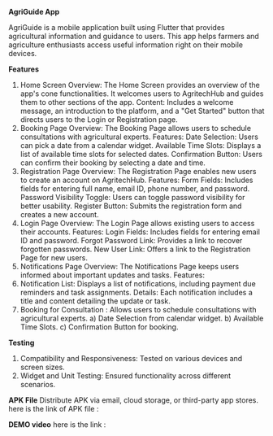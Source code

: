 **AgriGuide App**

AgriGuide is a mobile application built using Flutter that provides agricultural information and guidance to users. This app helps farmers and agriculture enthusiasts access useful information right on their mobile devices.

**Features**
1. Home Screen
Overview: The Home Screen provides an overview of the app's cone functionalities. It welcomes users to AgritechHub and guides them to other sections of the app.
Content: Includes a welcome message, an introduction to the platform, and a "Get Started" button that directs users to the Login or Registration page.
2. Booking Page
Overview: The Booking Page allows users to schedule consultations with agricultural experts.
Features:
Date Selection: Users can pick a date from a calendar widget.
Available Time Slots: Displays a list of available time slots for selected dates.
Confirmation Button: Users can confirm their booking by selecting a date and time.
3. Registration Page
Overview: The Registration Page enables new users to create an account on AgritechHub.
Features:
Form Fields: Includes fields for entering full name, email ID, phone number, and password.
Password Visibility Toggle: Users can toggle password visibility for better usability.
Register Button: Submits the registration form and creates a new account.
4. Login Page
Overview: The Login Page allows existing users to access their accounts.
Features:
Login Fields: Includes fields for entering email ID and password.
Forgot Password Link: Provides a link to recover forgotten passwords.
New User Link: Offers a link to the Registration Page for new users.
5. Notifications Page
Overview: The Notifications Page keeps users informed about important updates and tasks.
Features:
6. Notification List: Displays a list of notifications, including payment due reminders and task assignments.
Details: Each notification includes a title and content detailing the update or task.
7. Booking for Consultation : Allows users to schedule consultations with agricultural experts.
   a) Date Selection from calendar widget.
   b) Available Time Slots.
   c) Confirmation Button for booking.

**Testing**
1) Compatibility and Responsiveness: Tested on various devices and screen sizes.
2) Widget and Unit Testing: Ensured functionality across different scenarios.

**APK File**
Distribute APK via email, cloud storage, or third-party app stores.
here is the link of APK file :

**DEMO video**
here is the link : 




